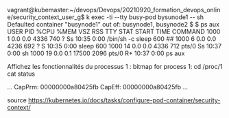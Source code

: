 






vagrant@kubemaster:~/devops/Devops/20210920_formation_devops_online/security_context_user_g$ k exec -ti --tty busy-pod bysunode1 -- sh
Defaulted container "busynode1" out of: busynode1, busynode2
$
$ ps aux
USER       PID %CPU %MEM    VSZ   RSS TTY      STAT START   TIME COMMAND
1000         1  0.0  0.0   4336   740 ?        Ss   10:35   0:00 /bin/sh -c sleep 600  ##
1000         6  0.0  0.0   4236   692 ?        S    10:35   0:00 sleep 600
1000        14  0.0  0.0   4336   712 pts/0    Ss   10:37   0:00 sh
1000        19  0.0  0.1  17500  2096 pts/0    R+   10:37   0:00 ps aux

Affichez les fonctionnalités du processus 1 :
bitmap for process 1:
cd /proc/1
cat status

...
CapPrm:	00000000a80425fb
CapEff:	00000000a80425fb
...




source
https://kubernetes.io/docs/tasks/configure-pod-container/security-context/
